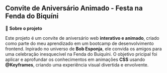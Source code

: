 ## Convite de Aniversário Animado - Festa na Fenda do Biquíni
🌟 **Sobre o projeto** 

Este projeto é um convite de aniversário web **interativo e animado**, criado como parte do meu aprendizado em um bootcamp de desenvolvimento frontend. Inpirado no universo de **Bob Esponja**, ele convida os amigos para uma celebração inesquecível
na Fenda do Buiquíni. O objetivo pricipal foi aplicar e aprofundar os conhecimentos em animações **CSS** usando **@Keyframes**, criando uma experiência visual divertida e envolvente.

<div align="center">
<img src="assets2/






🛠️ **Tecnologias Usadas**

° **HTML**: Para a estrutura e conteúdo do convite. 

° **CSS**: Para estilização e, principalmente, a criação das animações personalizdas.

° **JavaScript**: Para interações básicas e manipulação de elementos na página.

🚀 **Funcionalidades e Destaques**

° **Design Temático**: Elementos visuais que remetem ao Bob Esponja e á Fenda do Biquíni.

° **Animações CSS**: Uso de @Keyframes para dar vida à página, com elementos flutuando, aparecendo e desaparecendo de forma suave.

° **Interface Simples**: Design limpo e direto, focado na experiência do usuário.

🗂️ **Como Usar** 


Para visualizar o projeto, basta abrir o arquivo index.html no seu navegador web ou no GitPages. **Não é necessário nenhuma instalação ou configuração adicional**. <p> 
Link do GitPages:

👩‍💻 Feito por Geovana Tessaro 💫
